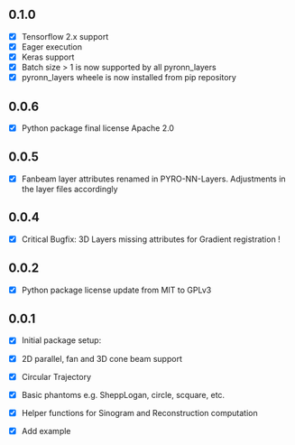 ## 0.1.0
* [x]  Tensorflow 2.x support
* [x]  Eager execution
* [x]  Keras support
* [x]  Batch size > 1 is now supported by all pyronn_layers
* [x]  pyronn_layers wheele is now installed from pip repository

## 0.0.6
* [x]  Python package final license Apache 2.0

## 0.0.5
* [x]  Fanbeam layer attributes renamed in PYRO-NN-Layers. Adjustments in the layer files accordingly 

## 0.0.4
* [x] Critical Bugfix: 3D Layers missing attributes for Gradient registration !

## 0.0.2
* [x]  Python package license update from MIT to GPLv3

## 0.0.1

* [x]  Initial package setup:
  * [x]  2D parallel, fan and 3D cone beam support
  * [x]  Circular Trajectory
  * [x]  Basic phantoms e.g. SheppLogan, circle, scquare, etc.
  * [x]  Helper functions for Sinogram and Reconstruction computation
  * [x]  Add example


